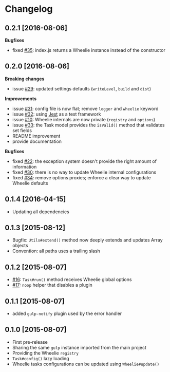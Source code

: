 # Changelog

## 0.2.1 [2016-08-06]

**Bugfixes**
* fixed [#35][35]: index.js returns a Wheelie instance instead of the constructor

[35]: https://github.com/wheelie/wheelie/issues/35

## 0.2.0 [2016-08-06]

**Breaking changes**
* issue [#29][29]: updated settings defaults (``writeLevel``, ``build`` and ``dist``)

**Improvements**
* issue [#31][31]: config file is now flat; remove ``logger`` and ``wheelie`` keyword
* issue [#32][32]: using [Jest][jest] as a test framework
* issue [#10][10]: Wheelie internals are now private (``registry`` and ``options``)
* issue [#33][33]: the Task model provides the ``isValid()`` method that validates set fields
* README improvement
* provide documentation

**Bugfixes**
* fixed [#22][22]: the exception system doesn't provide the right amount of information
* fixed [#30][30]: there is no way to update Wheelie internal configurations
* fixed [#34][34]: remove options proxies; enforce a clear way to update Wheelie defaults

[jest]: https://facebook.github.io/jest/
[29]: https://github.com/wheelie/wheelie/issues/29
[31]: https://github.com/wheelie/wheelie/issues/31
[32]: https://github.com/wheelie/wheelie/issues/32
[10]: https://github.com/wheelie/wheelie/issues/10
[33]: https://github.com/wheelie/wheelie/issues/33
[22]: https://github.com/wheelie/wheelie/issues/22
[30]: https://github.com/wheelie/wheelie/issues/30
[34]: https://github.com/wheelie/wheelie/issues/34

## 0.1.4 [2016-04-15]

* Updating all dependencies

## 0.1.3 [2015-08-12]

* Bugfix: ``Utils#extend()`` method now deeply extends and updates Array objects
* Convention: all paths uses a trailing slash

## 0.1.2 [2015-08-07]

* [#16][16]: ``Task#run()`` method receives Wheelie global options
* [#17][17]: ``noop`` helper that disables a plugin

[16]: https://github.com/wheelie/wheelie/issues/16
[17]: https://github.com/wheelie/wheelie/issues/17

## 0.1.1 [2015-08-07]

* added ``gulp-notify`` plugin used by the error handler

## 0.1.0 [2015-08-07]

* First pre-release
* Sharing the same ``gulp`` instance imported from the main project
* Providing the Wheelie ``registry``
* ``Task#config()`` lazy loading
* Wheelie tasks configurations can be updated using ``Wheelie#update()``
